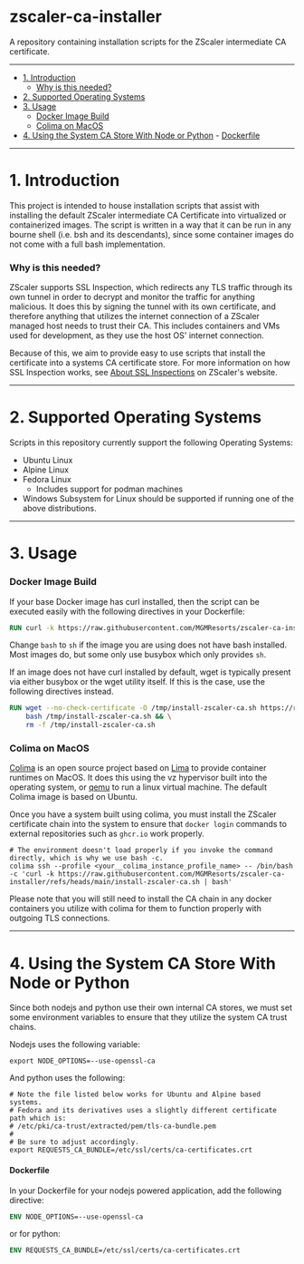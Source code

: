 # zscaler-ca-installer <!-- omit from toc -->
A repository containing installation scripts for the ZScaler intermediate CA certificate.

---

- [1. Introduction](#1-introduction)
    - [Why is this needed?](#why-is-this-needed)
- [2. Supported Operating Systems](#2-supported-operating-systems)
- [3. Usage](#3-usage)
    - [Docker Image Build](#docker-image-build)
    - [Colima on MacOS](#colima-on-macos)
- [4. Using the System CA Store With Node or Python](#4-using-the-system-ca-store-with-node-or-python)
      - [Dockerfile](#dockerfile)

---

# 1. Introduction

This project is intended to house installation scripts that assist with installing the default ZScaler intermediate CA Certificate into virtualized or containerized images. The script is written in
a way that it can be run in any bourne shell (i.e. bsh and its descendants), since some container images do not come with a full bash implementation.

### Why is this needed?

ZScaler supports SSL Inspection, which redirects any TLS traffic through its own tunnel in order to decrypt and monitor the traffic for anything malicious. It does this by signing the tunnel with its own certificate, and therefore anything that utilizes the internet connection of a ZScaler managed host needs to trust their CA. This includes containers and VMs used for development, as they use the host OS' internet connection. 

Because of this, we aim to provide easy to use scripts that install the certificate into a systems CA certificate store. For more information on how SSL Inspection works, see [About SSL Inspections](https://help.zscaler.com/zia/about-ssl-inspection) on ZScaler's website. 

--- 

# 2. Supported Operating Systems

Scripts in this repository currently support the following Operating Systems:

* Ubuntu Linux
* Alpine Linux
* Fedora Linux 
  * Includes support for podman machines
* Windows Subsystem for Linux  should be supported if running one of the above distributions.

---

# 3. Usage

### Docker Image Build

If your base Docker image has curl installed, then the script can be executed easily with the following directives in your Dockerfile:

```dockerfile
RUN curl -k https://raw.githubusercontent.com/MGMResorts/zscaler-ca-installer/refs/heads/main/install-zscaler-ca.sh | bash
```

Change `bash` to `sh` if the image you are using does not have bash installed. Most images do, but some only use busybox which only provides `sh`.

If an image does not have curl installed by default, wget is typically present via either busybox or the wget utility itself. If this is the case, use the following directives instead.

```dockerfile
RUN wget --no-check-certificate -O /tmp/install-zscaler-ca.sh https://raw.githubusercontent.com/MGMResorts/zscaler-ca-installer/refs/heads/main/install-zscaler-ca.sh && \
    bash /tmp/install-zscaler-ca.sh && \
    rm -f /tmp/install-zscaler-ca.sh
```

### Colima on MacOS

[Colima](https://github.com/abiosoft/colima) is an open source project based on [Lima](https://github.com/lima-vm/lima) to provide container runtimes on MacOS. It does this using the vz 
hypervisor built into the operating system, or [qemu](https://www.qemu.org/) to run a linux virtual machine. The default Colima image is based on Ubuntu.

Once you have a system built using colima, you must install the ZScaler certificate chain into the system to ensure that `docker login` commands to external repositories such as `ghcr.io`
work properly.

```shell
# The environment doesn't load properly if you invoke the command directly, which is why we use bash -c.
colima ssh --profile <your__colima_instance_profile_name> -- /bin/bash -c 'curl -k https://raw.githubusercontent.com/MGMResorts/zscaler-ca-installer/refs/heads/main/install-zscaler-ca.sh | bash'
```

Please note that you will still need to install the CA chain in any docker containers you utilize with colima for them to function properly with outgoing TLS connections.

---

# 4. Using the System CA Store With Node or Python

Since both nodejs and python use their own internal CA stores, we must set some environment variables to ensure that they utilize the system CA trust chains. 

Nodejs uses the following variable: 

```shell
export NODE_OPTIONS=--use-openssl-ca
```

And python uses the following:

```shell
# Note the file listed below works for Ubuntu and Alpine based systems.
# Fedora and its derivatives uses a slightly different certificate path which is:
# /etc/pki/ca-trust/extracted/pem/tls-ca-bundle.pem
#
# Be sure to adjust accordingly.
export REQUESTS_CA_BUNDLE=/etc/ssl/certs/ca-certificates.crt
```

#### Dockerfile

In your Dockerfile for your nodejs powered application, add the following directive:

```dockerfile
ENV NODE_OPTIONS=--use-openssl-ca
```

or for python:

```dockerfile
ENV REQUESTS_CA_BUNDLE=/etc/ssl/certs/ca-certificates.crt
```

